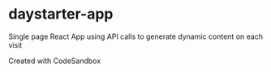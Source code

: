 # daystarter-app

Single page React App using API calls to generate dynamic content on each visit

Created with CodeSandbox
